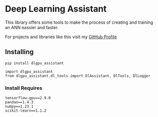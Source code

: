 # Deep Learning Assistant

This library offers some tools to make the process of creating and training an ANN eassier and faster.

For projects and libraries like this visit my [GitHub Profile](https://github.com/Ruben17exe)

## Installing

```
pip install dlgpu_assistant
```

```
import dlgpu_assistant
from dlgpu_assistant.dl_tools import DlAssistant, DlTools, DlLogger
```

### Install Requires

```
tensorflow-gpu==2.9.0
pandas==1.4.3
numpy==1.23.1
scikit-learn==1.1.2
```